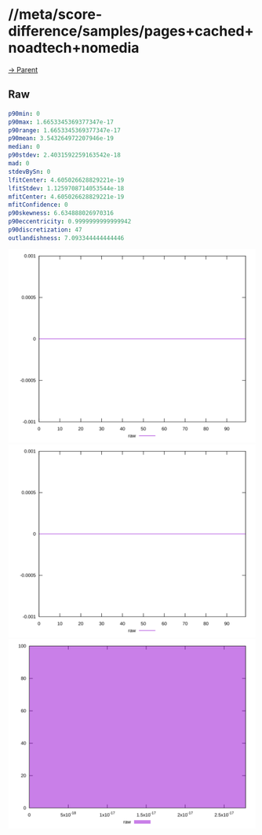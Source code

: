 
# //meta/score-difference/samples/pages+cached+noadtech+nomedia

[→ Parent](../..)


## Raw


```yaml
p90min: 0
p90max: 1.6653345369377347e-17
p90range: 1.6653345369377347e-17
p90mean: 3.543264972207946e-19
median: 0
p90stdev: 2.4031592259163542e-18
mad: 0
stdevBySn: 0
lfitCenter: 4.605026628829221e-19
lfitStdev: 1.1259708714053544e-18
mfitCenter: 4.605026628829221e-19
mfitConfidence: 0
p90skewness: 6.634888026970316
p90eccentricity: 0.9999999999999942
p90discretization: 47
outlandishness: 7.093344444444446

```

![PLOT: raw-values](./raw/values.svg)![PLOT: raw-sorted](./raw/sorted.svg)![PLOT: raw-histogram](./raw/histogram.svg)